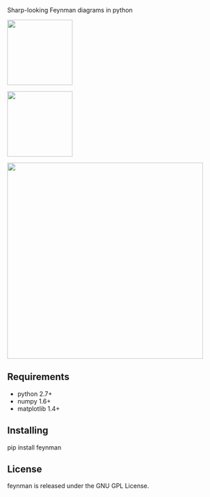 Sharp-looking Feynman diagrams in python

<a href="url"><img src="https://github.com/GkAntonius/feynman/blob/master/docs/images_for_readme/sphx_glr_plot_sigma_GW_001.png" height="150" ></a><br clear="all" />

<a href="url"><img src="https://github.com/GkAntonius/feynman/blob/master/docs/images_for_readme/sphx_glr_plot_eph_001.png " height="150" ></a><br clear="all" />

<a href="url"><img src="https://github.com/GkAntonius/feynman/blob/master/docs/images_for_readme/sphx_glr_plot_VBF_tautau_001.png" height="450" ></a><br clear="all" />

Requirements
------------

  * python 2.7+
  * numpy 1.6+
  * matplotlib 1.4+


Installing
----------

  pip install feynman


License
-------

feynman is released under the GNU GPL License.
